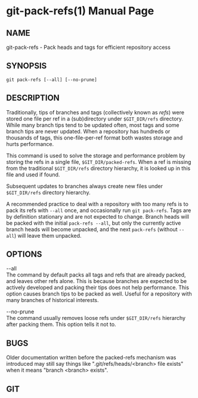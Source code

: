 git-pack-refs(1) Manual Page
============================

NAME
----

git-pack-refs - Pack heads and tags for efficient repository access

SYNOPSIS
--------

    git pack-refs [--all] [--no-prune]

DESCRIPTION
-----------

Traditionally, tips of branches and tags (collectively known as *refs*) were stored one file per ref in a (sub)directory under `$GIT_DIR/refs` directory. While many branch tips tend to be updated often, most tags and some branch tips are never updated. When a repository has hundreds or thousands of tags, this one-file-per-ref format both wastes storage and hurts performance.

This command is used to solve the storage and performance problem by storing the refs in a single file, `$GIT_DIR/packed-refs`. When a ref is missing from the traditional `$GIT_DIR/refs` directory hierarchy, it is looked up in this file and used if found.

Subsequent updates to branches always create new files under `$GIT_DIR/refs` directory hierarchy.

A recommended practice to deal with a repository with too many refs is to pack its refs with `--all` once, and occasionally run `git pack-refs`. Tags are by definition stationary and are not expected to change. Branch heads will be packed with the initial `pack-refs --all`, but only the currently active branch heads will become unpacked, and the next `pack-refs` (without `--all`) will leave them unpacked.

OPTIONS
-------

--all  
The command by default packs all tags and refs that are already packed, and leaves other refs alone. This is because branches are expected to be actively developed and packing their tips does not help performance. This option causes branch tips to be packed as well. Useful for a repository with many branches of historical interests.

--no-prune  
The command usually removes loose refs under `$GIT_DIR/refs` hierarchy after packing them. This option tells it not to.

BUGS
----

Older documentation written before the packed-refs mechanism was introduced may still say things like ".git/refs/heads/&lt;branch&gt; file exists" when it means "branch &lt;branch&gt; exists".

GIT
---
